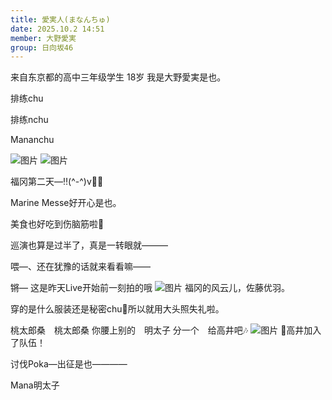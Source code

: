 ```yaml
---
title: 愛実人(まなんちゅ)
date: 2025.10.2 14:51
member: 大野愛実
group: 日向坂46
---
```


来自东京都的高中三年级学生 18岁
我是大野愛実是也。

排练chu

排练nchu

Mananchu

![图片](https://cdn.hinatazaka46.com/files/14/diary/official/member/moblog/202510/mob4hrXfl.jpg)
![图片](https://cdn.hinatazaka46.com/files/14/diary/official/member/moblog/202510/mob7Av1rl.png)


福冈第二天—‼️(^-^)v✌🏻


Marine Messe好开心是也。


美食也好吃到伤脑筋啦🍵


巡演也算是过半了，真是一转眼就———


喂—、还在犹豫的话就来看看嘛——






锵—
这是昨天Live开始前一刻拍的哦
![图片](https://cdn.hinatazaka46.com/files/14/diary/official/member/moblog/202510/mobWflQsx.jpg)
福冈的风云儿，佐藤优羽。

穿的是什么服装还是秘密chu🤫所以就用大头照失礼啦。







桃太郎桑　桃太郎桑
你腰上别的　明太子
分一个　给高井吧🎶
![图片](https://cdn.hinatazaka46.com/files/14/diary/official/member/moblog/202510/mobwv34ws.jpg)
🔔高井加入了队伍！


讨伐Poka—出征是也————





Mana明太子